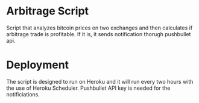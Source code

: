 # Arbitrage Script

Script that analyzes bitcoin prices on two exchanges and then calculates if arbitrage trade is profitable.
If it is, it sends notification thorugh pushbullet api.

# Deployment
The script is designed to run on Heroku and it will run every two hours with the use of Heroku Scheduler.
Pushbullet API key is needed for the notificiations.
